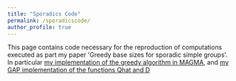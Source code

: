 ```yaml
---
title: "Sporadics Code"
permalink: /sporadicscode/
author_profile: true
---
```

This page contains code necessary for the reproduction of computations executed as part my paper 'Greedy base sizes for sporadic simple groups'. In particular [my implementation of the greedy algorithm in MAGMA](/files/greedy.txt), and [my GAP implementation of the functions Qhat and D](/files/QD.txt)
